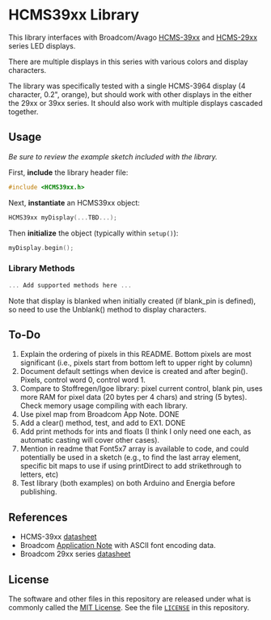 # HCMS39xx Library

This library interfaces with Broadcom/Avago [HCMS-39xx][2] and [HCMS-29xx][4] series LED displays.

There are multiple displays in this series with various colors and display characters.

The library was specifically tested with a single HCMS-3964 display (4 character, 0.2", orange), but should work with other displays in the either the 29xx or 39xx series. It should also work with multiple displays cascaded together.

## Usage

_Be sure to review the example sketch included with the library._

First, **include** the library header file:

```cpp
#include <HCMS39xx.h>
```

Next, **instantiate** an HCMS39xx object:

```cpp
HCMS39xx myDisplay(...TBD...);
```

Then **initialize** the object (typically within `setup()`):

```cpp
myDisplay.begin();
```

### Library Methods

```cpp
... Add supported methods here ...
```

Note that display is blanked when initially created (if blank_pin is defined), so need to use the Unblank() method to display characters.

## To-Do

1. Explain the ordering of pixels in this README. Bottom pixels are most significant (i.e., pixels start from bottom left to upper right by column)
2. Document default settings when device is created and after begin(). Pixels, control word 0, control word 1.
3. Compare to Stoffregen/Igoe library: pixel current control, blank pin, uses more RAM for pixel data (20 bytes per 4 chars) and string (5 bytes). Check memory usage compiling with each library.
4. Use pixel map from Broadcom App Note. DONE
5. Add a clear() method, test, and add to EX1. DONE
6. Add print methods for ints and floats (I think I only need one each, as automatic casting will cover other cases).
7. Mention in readme that Font5x7 array is available to code, and could potentially be used in a sketch (e.g., to find the last array element, specific bit maps to use if using printDirect to add strikethrough to letters, etc)
8. Test library (both examples) on both Arduino and Energia before publishing.

## References

+ HCMS-39xx [datasheet][1]
+ Broadcom [Application Note][3] with ASCII font encoding data.
+ Broadcom 29xx series [datasheet][4]

## License

The software and other files in this repository are released under what is commonly called the [MIT License][100]. See the file [`LICENSE`][101] in this repository.

[1]:https://docs.broadcom.com/docs/AV02-0868EN
[2]:https://www.broadcom.com/products/leds-and-displays/smart-alphanumeric-displays/serial-interface/hcms-3964
[3]:https://docs.broadcom.com/doc/5988-7539EN
[4]:https://docs.broadcom.com/doc/HCMS-29xx-Series-High-Performance-CMOS-5-x-7-Alphanumeric-Displays
[100]: https://choosealicense.com/licenses/mit/
[101]: ./LICENSE
[200]: https://github.com/Andy4495/HCMS39xx
